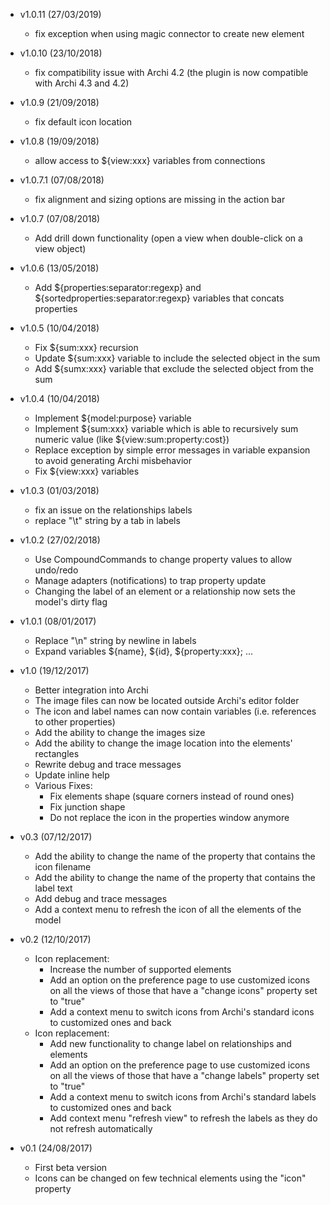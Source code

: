 * v1.0.11 (27/03/2019)
   * fix exception when using magic connector to create new element


* v1.0.10 (23/10/2018)
   * fix compatibility issue with Archi 4.2 (the plugin is now compatible with Archi 4.3 and 4.2)

* v1.0.9 (21/09/2018)
   * fix default icon location

* v1.0.8 (19/09/2018)
   * allow access to ${view:xxx} variables from connections

* v1.0.7.1 (07/08/2018)
  * fix alignment and sizing options are missing in the action bar

* v1.0.7 (07/08/2018)
  * Add drill down functionality (open a view when double-click on a view object)

* v1.0.6 (13/05/2018)
  * Add ${properties:separator:regexp} and ${sortedproperties:separator:regexp} variables that concats properties

* v1.0.5 (10/04/2018)
  * Fix ${sum:xxx} recursion
  * Update ${sum:xxx} variable to include the selected object in the sum
  * Add ${sumx:xxx} variable that exclude the selected object from the sum

* v1.0.4 (10/04/2018)
  * Implement ${model:purpose} variable
  * Implement ${sum:xxx} variable which is able to recursively sum numeric value (like ${view:sum:property:cost})
  * Replace exception by simple error messages in variable expansion to avoid generating Archi misbehavior
  * Fix ${view:xxx} variables

* v1.0.3 (01/03/2018)
  * fix an issue on the relationships labels
  * replace "\t" string by a tab in labels

* v1.0.2 (27/02/2018)
  * Use CompoundCommands to change property values to allow undo/redo
  * Manage adapters (notifications) to trap property update
  * Changing the label of an element or a relationship now sets the model's dirty flag 

* v1.0.1 (08/01/2017)
  * Replace "\n" string by newline in labels
  * Expand variables ${name}, ${id}, ${property:xxx}; ...

* v1.0 (19/12/2017)
  * Better integration into Archi
  * The image files can now be located outside Archi's editor folder
  * The icon and label names can now contain variables (i.e. references to other properties)
  * Add the ability to change the images size
  * Add the ability to change the image location into the elements' rectangles 
  * Rewrite debug and trace messages
  * Update inline help
  * Various Fixes:
    * Fix elements shape (square corners instead of round ones)
    * Fix junction shape
    * Do not replace the icon in the properties window anymore

* v0.3 (07/12/2017)
  * Add the ability to change the name of the property that contains the icon filename
  * Add the ability to change the name of the property that contains the label text
  * Add debug and trace messages
  * Add a context menu to refresh the icon of all the elements of the model
	
* v0.2 (12/10/2017)
  * Icon replacement:
    * Increase the number of supported elements
    * Add an option on the preference page to use customized icons on all the views of those that have a "change icons" property set to "true"
    * Add a context menu to switch icons from Archi's standard icons to customized ones and back
  * Icon replacement:
    * Add new functionality to change label on relationships and elements
    * Add an option on the preference page to use customized icons on all the views of those that have a "change labels" property set to "true"
    * Add a context menu to switch icons from Archi's standard labels to customized ones and back
    * Add context menu "refresh view" to refresh the labels as they do not refresh automatically
		
* v0.1 (24/08/2017)
  * First beta version
  * Icons can be changed on few technical elements using the "icon" property
